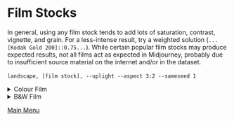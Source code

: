 # Film Stocks
In general, using any film stock tends to add lots of saturation, contrast, vignette, and grain. For a less-intense result, try a weighted solution (`...[Kodak Gold 200]::0.75...`). While certain popular film stocks may produce expected results, not all films act as expected in Midjourney, probably due to insufficient source material on the internet and/or in the dataset.

`landscape, [film stock], --uplight --aspect 3:2 --sameseed 1`

<details><summary>Colour Film</summary>
<p>

**Kodak Portra 160**
![Kodak-Portra-160](/filmstocks/images/landscape_Kodak_Portra_160.png)

**Kodak Portra 400**
![Kodak-Portra-400](/filmstocks/images/landscape_Kodak_Portra_400.png)

**Kodak Portra 800**
![Kodak-Portra-800](/filmstocks/images/landscape_Kodak_Portra_800.png)

**Kodak Ektachrome 100**
![Kodak-Ektachrome-100](/filmstocks/images/landscape_Kodak_Ektachrome_100.png)

**Kodak Ektar 100**
![Kodak-Ektar-100](/filmstocks/images/landscape_Kodak_Ektar_100.png)

**Lomo 400**
![Lomo-400](/filmstocks/images/landscape_Lomo_400.png)

**Cinestill 800T**
![Cinestill-800-T](/filmstocks/images/landscape_Cinestill_800T.png)

**Cinestill 50**
![Cinestill 50](/filmstocks/images/landscape_Cinestill_50.png)

**Agfa Vista 400**
![Agfa Vista 400](/filmstocks/images/landscape_Agfa_Vista_400.png)

**Fujichrome Velvia 50**
![Fujichrome Velvia 50](/filmstocks/images/landscape_Fujichrome_Velvia_50.png)

**Fujichrome Velvia 100**
![Fujichrome Velvia 100](/filmstocks/images/landscape_Fujichrome_Velvia_100.png)

**Fujicolor C200**
![Fujicolor C200](/filmstocks/images/landscape_Fujicolor_C200.png)

**Fujicolor Pro 400H**
![Fujicolor Pro 400H](/filmstocks/images/landscape_Fujicolor_Pro_400H.png)

**Fujicolor Superia 1600**
![Fujicolor Superia 1600](/filmstocks/images/landscape_Fujicolor_Superia_1600.png)

**Kodak ColorPlus 200**
![Kodak ColorPlus 200](/filmstocks/images/landscape_Kodak_ColorPlus_200.png)

**Kodak Gold 200**
![Kodak Gold 200](/filmstocks/images/landscape_Kodak_Gold_200.png)

**Kodak Ultramax 400**
![Kodak Ultramax 400](/filmstocks/images/landscape_Kodak_Ultramax_400.png)

**Lomo 100**
![Lomo 100](/filmstocks/images/landscape_Lomo_100.png)

**Provia 100F**
![Provia 100F](/filmstocks/images/landscape_Provia_100F.png)

**Superia 400**
![Superia 400](/filmstocks/images/landscape_Superia_400.png)

</p>
</details>

<details><summary>B&W Film</summary>
<p>

**Ilford HP5 Plus 400**
![Ilford-HP5-Plus-400](/filmstocks/images/landscape_Ilford_HP5_Plus_400.png)

**Ilford Pan F Plus 50**
![Ilford-Pan-F-Plus-50](/filmstocks/images/landscape_Ilford_Pan_F_Plus_50.png)

**Kodak T-Max 400**
![Kodak-T-Max-400](/filmstocks/images/landscape_Kodak_T-Max_400.png)

**Kodak Tri-X 400**
![Kodak-Tri-X-400](/filmstocks/images/landscape_Kodak_Tri-X_400.png)

**Ilford Delta 3200**
![Ilford-Delta-3200](/filmstocks/images/landscape_Ilford_Delta_3200.png)

**Ilford Delta 100**
![Ilford-Delta-100](/filmstocks/images/landscape_Ilford_Delta_100.png)

**Fomapan 400**
![Fomapan 400](/filmstocks/images/landscape_fomapan_400.png)

**Ilford XP2 400**
![Ilford XP2 400](/filmstocks/images/landscape_Ilford_XP2_400.png)

**Neopan Acros 100**
![Neopan Acros 100](/filmstocks/images/landscape_Neopan_Acros_100.png)

</p>
</details>

[Main Menu](https://github.com/ymgenesis/Midjourney-Photography-Resource)
